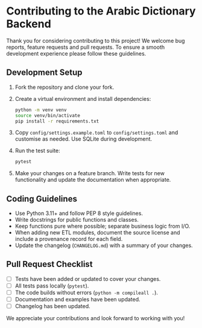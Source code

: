 # Contributing to the Arabic Dictionary Backend

Thank you for considering contributing to this project!  We welcome
bug reports, feature requests and pull requests.  To ensure a smooth
development experience please follow these guidelines.

## Development Setup

1. Fork the repository and clone your fork.
2. Create a virtual environment and install dependencies:

   ```bash
   python -m venv venv
   source venv/bin/activate
   pip install -r requirements.txt
   ```

3. Copy `config/settings.example.toml` to `config/settings.toml` and
   customise as needed.  Use SQLite during development.

4. Run the test suite:

   ```bash
   pytest
   ```

5. Make your changes on a feature branch.  Write tests for new
   functionality and update the documentation when appropriate.

## Coding Guidelines

* Use Python 3.11+ and follow PEP 8 style guidelines.
* Write docstrings for public functions and classes.
* Keep functions pure where possible; separate business logic from
  I/O.
* When adding new ETL modules, document the source license and
  include a provenance record for each field.
* Update the changelog (`CHANGELOG.md`) with a summary of your
  changes.

## Pull Request Checklist

* [ ] Tests have been added or updated to cover your changes.
* [ ] All tests pass locally (`pytest`).
* [ ] The code builds without errors (`python -m compileall .`).
* [ ] Documentation and examples have been updated.
* [ ] Changelog has been updated.

We appreciate your contributions and look forward to working with you!
